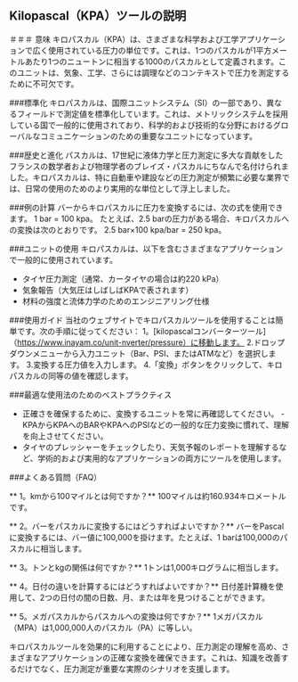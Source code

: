 ## Kilopascal（KPA）ツールの説明

＃＃＃ 意味
キロパスカル（KPA）は、さまざまな科学および工学アプリケーションで広く使用されている圧力の単位です。これは、1つのパスカルが1平方メートルあたり1つのニュートンに相当する1000のパスカルとして定義されます。このユニットは、気象、工学、さらには調理などのコンテキストで圧力を測定するために不可欠です。

###標準化
キロパスカルは、国際ユニットシステム（SI）の一部であり、異なるフィールドで測定値を標準化しています。これは、メトリックシステムを採用している国で一般的に使用されており、科学的および技術的な分野におけるグローバルなコミュニケーションのための重要なユニットになっています。

###歴史と進化
パスカルは、17世紀に液体力学と圧力測定に多大な貢献をしたフランスの数学者および物理学者のブレイズ・パスカルにちなんで名付けられました。キロパスカルは、特に自動車や建設などの圧力測定が頻繁に必要な業界では、日常の使用のためのより実用的な単位として浮上しました。

###例の計算
バーからキロパスカルに圧力を変換するには、次の式を使用できます。
1 bar = 100 kpa。
たとえば、2.5 barの圧力がある場合、キロパスカルへの変換は次のとおりです。
2.5 bar×100 kpa/bar = 250 kpa。

###ユニットの使用
キロパスカルは、以下を含むさまざまなアプリケーションで一般的に使用されています。
- タイヤ圧力測定（通常、カータイヤの場合は約220 kPa）
- 気象報告（大気圧はしばしばKPAで表されます）
- 材料の強度と流体力学のためのエンジニアリング仕様

###使用ガイド
当社のウェブサイトでキロパスカルツールを使用することは簡単です。次の手順に従ってください：
1。[kilopascalコンバーターツール]（https://www.inayam.co/unit-nverter/pressure）に移動します。
2.ドロップダウンメニューから入力ユニット（Bar、PSI、またはATMなど）を選択します。
3.変換する圧力値を入力します。
4.「変換」ボタンをクリックして、キロパスカルの同等の値を確認します。

###最適な使用法のためのベストプラクティス
- 正確さを確保するために、変換するユニットを常に再確認してください。
-KPAからKPAへのBARやKPAへのPSIなどの一般的な圧力変換に慣れて、理解を向上させてください。
- タイヤのプレッシャーをチェックしたり、天気予報のレポートを理解するなど、学術的および実用的なアプリケーションの両方にツールを使用します。

###よくある質問（FAQ）

** 1。kmから100マイルとは何ですか？**
100マイルは約160.934キロメートルです。

** 2。バーをパスカルに変換するにはどうすればよいですか？**
バーをPascalに変換するには、バー値に100,000を掛けます。たとえば、1 barは100,000のパスカルに相当します。

** 3。トンとkgの関係は何ですか？**
1トンは1,000キログラムに相当します。

** 4。日付の違いを計算するにはどうすればよいですか？**
日付差計算機を使用して、2つの日付の間の日数、月、または年を見つけることができます。

** 5。メガパスカルからパスカルへの変換は何ですか？**
1メガパスカル（MPA）は1,000,000人のパスカル（PA）に等しい。

キロパスカルツールを効果的に利用することにより、圧力測定の理解を高め、さまざまなアプリケーションの正確な変換を確保できます。これは、知識を改善するだけでなく、圧力測定が重要な実際のシナリオを支援します。